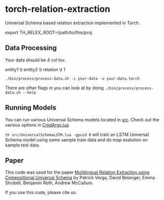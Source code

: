 # torch-relation-extraction
Universal Schema based relation extraction implemented in Torch.

export TH_RELEX_ROOT=/path/to/this/proj

Data Processing
--------------
Your data should be 4 col tsv.

entity1 \t entity2 \t relation \t 1

`./bin/process/process-data.sh -i your-data -o your-data.torch`

There are other flags in you can look at by doing `./bin/process/process-data.sh --help`


Running Models
------------
You can run various Universal Schema models located in [src](https://github.com/patverga/torch-relation-extraction/blob/master/src/). Check out the various options in [CmdArgs.lua](https://github.com/patverga/torch-relation-extraction/blob/master/src/CmdArgs.lua)

`th src/UniversalSchemaLSTM.lua -gpuid 0` will train an LSTM Universal Schema model using some sample train data and do map evalution on sample test data.

Paper
------------
This code was used for the paper [Multilingual Relation Extraction using Compositional Universal Schema](http://arxiv.org/abs/1511.06396) by Patrick Verga, David Belanger, Emma Strubell, Benjamin Roth, Andrew McCallum.

If you use this code, please cite us.
